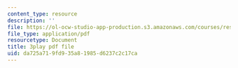 ```yaml
---
content_type: resource
description: ''
file: https://ol-ocw-studio-app-production.s3.amazonaws.com/courses/res-2-002-finite-element-procedures-for-solids-and-structures-spring-2010/da725a719fd935a81985d6237c2c17ca_L27JVpZoz_Y.pdf
file_type: application/pdf
resourcetype: Document
title: 3play pdf file
uid: da725a71-9fd9-35a8-1985-d6237c2c17ca
---
```

